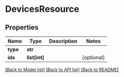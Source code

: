 # DevicesResource

## Properties
Name | Type | Description | Notes
------------ | ------------- | ------------- | -------------
**type** | **str** |  | 
**ids** | **list[int]** |  | [optional] 

[[Back to Model list]](../README.md#documentation-for-models) [[Back to API list]](../README.md#documentation-for-api-endpoints) [[Back to README]](../README.md)

